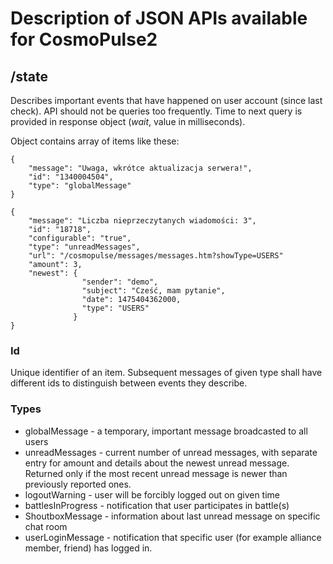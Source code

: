 # Description of JSON APIs available for CosmoPulse2

## /state

Describes important events that have happened on user account (since last check). 
API should not be queries too frequently. Time to next query is provided in response object (_wait_, value in milliseconds).


Object contains array of items like these:

    {
        "message": "Uwaga, wkrótce aktualizacja serwera!",
        "id": "1340004504",
        "type": "globalMessage"
    }
 
    {
        "message": "Liczba nieprzeczytanych wiadomości: 3",
        "id": "18718",
        "configurable": "true",
        "type": "unreadMessages",
        "url": "/cosmopulse/messages/messages.htm?showType=USERS"
        "amount": 3,
        "newest": {
                    "sender": "demo",
                    "subject": "Cześć, mam pytanie",
                    "date": 1475404362000,
                    "type": "USERS"
                  }
    }

### Id

Unique identifier of an item. Subsequent messages of given type shall have different ids to distinguish between events they describe.

### Types

* globalMessage - a temporary, important message broadcasted to all users
* unreadMessages - current number of unread messages, with separate entry for amount and details about the newest unread message. Returned only if the most recent unread message is newer than previously reported ones.
* logoutWarning - user will be forcibly logged out on given time
* battlesInProgress - notification that user participates in battle(s)
* ShoutboxMessage - information about last unread message on specific chat room
* userLoginMessage - notification that specific user (for example alliance member, friend) has logged in. 
